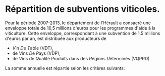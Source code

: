 Répartition de subventions viticoles.
====================================

Pour la période 2007-2013, le département de l'Hérault a consacré une enveloppe totale de 10,5 millions d'euros pour les programmes d'aide à la viticulture. Cette enveloppe, correspondant à une subvention de 1.5 millions d'euros par an, est distribuée aux producteurs de

- *V*in *D*e *T*able (VDT),
-  de $V$ins *D*e *P*ays (VDP),
- de *V*ins de *Q*ualité *P*roduits dans des *R*égions *D*éterminés (VQPRD).

La somme annuelle est répartie selon les critères suivants:
